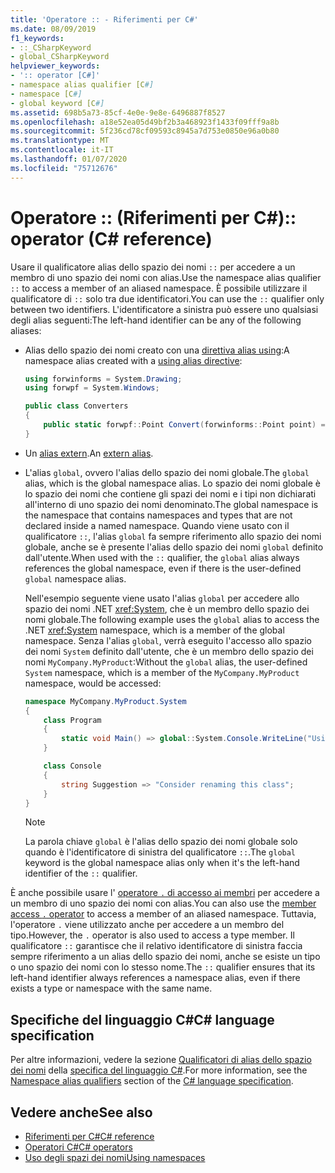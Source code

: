 ```yaml
---
title: 'Operatore :: - Riferimenti per C#'
ms.date: 08/09/2019
f1_keywords:
- ::_CSharpKeyword
- global_CSharpKeyword
helpviewer_keywords:
- ':: operator [C#]'
- namespace alias qualifier [C#]
- namespace [C#]
- global keyword [C#]
ms.assetid: 698b5a73-85cf-4e0e-9e8e-6496887f8527
ms.openlocfilehash: a18e52ea05d49bf2b3a468923f1433f09fff9a8b
ms.sourcegitcommit: 5f236cd78cf09593c8945a7d753e0850e96a0b80
ms.translationtype: MT
ms.contentlocale: it-IT
ms.lasthandoff: 01/07/2020
ms.locfileid: "75712676"
---
```

# <a name="-operator-c-reference"></a><span data-ttu-id="b7678-102">Operatore :: (Riferimenti per C#)</span><span class="sxs-lookup"><span data-stu-id="b7678-102">:: operator (C# reference)</span></span>

<span data-ttu-id="b7678-103">Usare il qualificatore alias dello spazio dei nomi `::` per accedere a un membro di uno spazio dei nomi con alias.</span><span class="sxs-lookup"><span data-stu-id="b7678-103">Use the namespace alias qualifier `::` to access a member of an aliased namespace.</span></span> <span data-ttu-id="b7678-104">È possibile utilizzare il qualificatore di `::` solo tra due identificatori.</span><span class="sxs-lookup"><span data-stu-id="b7678-104">You can use the `::` qualifier only between two identifiers.</span></span> <span data-ttu-id="b7678-105">L'identificatore a sinistra può essere uno qualsiasi degli alias seguenti:</span><span class="sxs-lookup"><span data-stu-id="b7678-105">The left-hand identifier can be any of the following aliases:</span></span>

- <span data-ttu-id="b7678-106">Alias dello spazio dei nomi creato con una [direttiva alias using](../keywords/using-directive.md):</span><span class="sxs-lookup"><span data-stu-id="b7678-106">A namespace alias created with a [using alias directive](../keywords/using-directive.md):</span></span>

  ```csharp
  using forwinforms = System.Drawing;
  using forwpf = System.Windows;
  
  public class Converters
  {
      public static forwpf::Point Convert(forwinforms::Point point) => new forwpf::Point(point.X, point.Y);
  }
  ```

- <span data-ttu-id="b7678-107">Un [alias extern](../keywords/extern-alias.md).</span><span class="sxs-lookup"><span data-stu-id="b7678-107">An [extern alias](../keywords/extern-alias.md).</span></span>
- <span data-ttu-id="b7678-108">L'alias `global`, ovvero l'alias dello spazio dei nomi globale.</span><span class="sxs-lookup"><span data-stu-id="b7678-108">The `global` alias, which is the global namespace alias.</span></span> <span data-ttu-id="b7678-109">Lo spazio dei nomi globale è lo spazio dei nomi che contiene gli spazi dei nomi e i tipi non dichiarati all'interno di uno spazio dei nomi denominato.</span><span class="sxs-lookup"><span data-stu-id="b7678-109">The global namespace is the namespace that contains namespaces and types that are not declared inside a named namespace.</span></span> <span data-ttu-id="b7678-110">Quando viene usato con il qualificatore `::`, l'alias `global` fa sempre riferimento allo spazio dei nomi globale, anche se è presente l'alias dello spazio dei nomi `global` definito dall'utente.</span><span class="sxs-lookup"><span data-stu-id="b7678-110">When used with the `::` qualifier, the `global` alias always references the global namespace, even if there is the user-defined `global` namespace alias.</span></span>

  <span data-ttu-id="b7678-111">Nell'esempio seguente viene usato l'alias `global` per accedere allo spazio dei nomi .NET <xref:System>, che è un membro dello spazio dei nomi globale.</span><span class="sxs-lookup"><span data-stu-id="b7678-111">The following example uses the `global` alias to access the .NET <xref:System> namespace, which is a member of the global namespace.</span></span> <span data-ttu-id="b7678-112">Senza l'alias `global`, verrà eseguito l'accesso allo spazio dei nomi `System` definito dall'utente, che è un membro dello spazio dei nomi `MyCompany.MyProduct`:</span><span class="sxs-lookup"><span data-stu-id="b7678-112">Without the `global` alias, the user-defined `System` namespace, which is a member of the `MyCompany.MyProduct` namespace, would be accessed:</span></span>

  ```csharp
  namespace MyCompany.MyProduct.System
  {
      class Program
      {
          static void Main() => global::System.Console.WriteLine("Using global alias");
      }

      class Console
      {
          string Suggestion => "Consider renaming this class";
      }
  }
  ```

  > [!NOTE]
  > <span data-ttu-id="b7678-113">La parola chiave `global` è l'alias dello spazio dei nomi globale solo quando è l'identificatore di sinistra del qualificatore `::`.</span><span class="sxs-lookup"><span data-stu-id="b7678-113">The `global` keyword is the global namespace alias only when it's the left-hand identifier of the `::` qualifier.</span></span>

<span data-ttu-id="b7678-114">È anche possibile usare l' [operatore `.` di accesso ai membri](member-access-operators.md#member-access-operator-) per accedere a un membro di uno spazio dei nomi con alias.</span><span class="sxs-lookup"><span data-stu-id="b7678-114">You can also use the [member access `.` operator](member-access-operators.md#member-access-operator-) to access a member of an aliased namespace.</span></span> <span data-ttu-id="b7678-115">Tuttavia, l'operatore `.` viene utilizzato anche per accedere a un membro del tipo.</span><span class="sxs-lookup"><span data-stu-id="b7678-115">However, the `.` operator is also used to access a type member.</span></span> <span data-ttu-id="b7678-116">Il qualificatore `::` garantisce che il relativo identificatore di sinistra faccia sempre riferimento a un alias dello spazio dei nomi, anche se esiste un tipo o uno spazio dei nomi con lo stesso nome.</span><span class="sxs-lookup"><span data-stu-id="b7678-116">The `::` qualifier ensures that its left-hand identifier always references a namespace alias, even if there exists a type or namespace with the same name.</span></span>

## <a name="c-language-specification"></a><span data-ttu-id="b7678-117">Specifiche del linguaggio C#</span><span class="sxs-lookup"><span data-stu-id="b7678-117">C# language specification</span></span>

<span data-ttu-id="b7678-118">Per altre informazioni, vedere la sezione [Qualificatori di alias dello spazio dei nomi](~/_csharplang/spec/namespaces.md#namespace-alias-qualifiers) della [specifica del linguaggio C#](~/_csharplang/spec/introduction.md).</span><span class="sxs-lookup"><span data-stu-id="b7678-118">For more information, see the [Namespace alias qualifiers](~/_csharplang/spec/namespaces.md#namespace-alias-qualifiers) section of the [C# language specification](~/_csharplang/spec/introduction.md).</span></span>

## <a name="see-also"></a><span data-ttu-id="b7678-119">Vedere anche</span><span class="sxs-lookup"><span data-stu-id="b7678-119">See also</span></span>

- [<span data-ttu-id="b7678-120">Riferimenti per C#</span><span class="sxs-lookup"><span data-stu-id="b7678-120">C# reference</span></span>](../index.md)
- [<span data-ttu-id="b7678-121">Operatori C#</span><span class="sxs-lookup"><span data-stu-id="b7678-121">C# operators</span></span>](index.md)
- [<span data-ttu-id="b7678-122">Uso degli spazi dei nomi</span><span class="sxs-lookup"><span data-stu-id="b7678-122">Using namespaces</span></span>](../../programming-guide/namespaces/using-namespaces.md)
